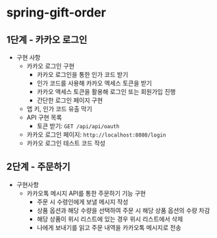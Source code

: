 # spring-gift-order

## 1단계 - 카카오 로그인
- 구현 사항
  - 카카오 로그인 구현
    - 카카오 로그인을 통한 인가 코드 받기
    - 인가 코드를 사용해 카카오 액세스 토큰을 받기
    - 카카오 액세스 토큰을 활용해 로그인 또는 회원가입 진행
    - 간단한 로그인 페이지 구현
  -  앱 키, 인가 코드 유출 막기
  - API 구현 목록
    - 토큰 받기: `GET /api/api/oauth`
  - 카카오 로그인 페이지: `http://localhost:8080/login`
  - 카카오 로그인 테스트 코드 작성

## 2단계 - 주문하기
- 구현사항
  - 카카오톡 메시지 API를 통한 주문하기 기능 구현
    - 주문 시 수령인에게 보낼 메시지 작성 
    - 상품 옵션과 해당 수량을 선택하여 주문 시 해당 상품 옵션의 수량 차감 
    - 해당 상품이 위시 리스트에 있는 경우 위시 리스트에서 삭제 
    - 나에게 보내기를 읽고 주문 내역을 카카오톡 메시지로 전송 
